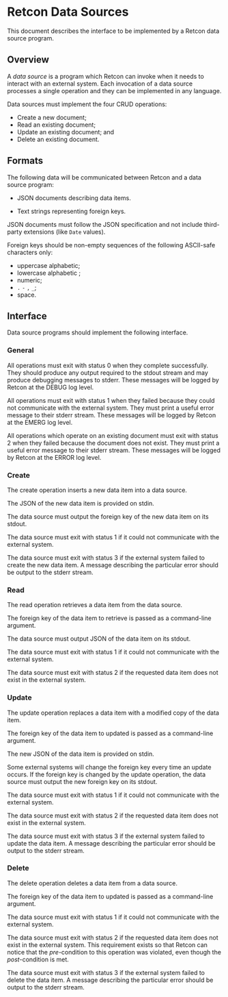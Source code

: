 Retcon Data Sources
===================

This document describes the interface to be implemented by a Retcon data source
program.

Overview
--------

A *data source* is a program which Retcon can invoke when it needs to interact
with an external system. Each invocation of a data source processes a single
operation and they can be implemented in any language.

Data sources must implement the four CRUD operations:

- Create a new document;
- Read an existing document;
- Update an existing document; and
- Delete an existing document.

Formats
-------

The following data will be communicated between Retcon and a data source program:

- JSON documents describing data items.

- Text strings representing foreign keys.

JSON documents must follow the JSON specification and not include third-party
extensions (like `Date` values).

Foreign keys should be non-empty sequences of the following ASCII-safe
characters only:

- uppercase alphabetic;
- lowercase alphabetic ;
- numeric;
- `.` `-` `,` `_`;
- space.

Interface
---------

Data source programs should implement the following interface.

### General

All operations must exit with status 0 when they complete successfully. They
should produce any output required to the stdout stream and may produce
debugging messages to stderr. These messages will be logged by Retcon at the
DEBUG log level.

All operations must exit with status 1 when they failed because they could not
communicate with the external system. They must print a useful error message to
their stderr stream. These messages will be logged by Retcon at the EMERG log
level.

All operations which operate on an existing document must exit with status
2 when they failed because the document does not exist. They must print
a useful error message to their stderr stream. These messages will be logged by
Retcon at the ERROR log level.

### Create

The create operation inserts a new data item into a data source.

The JSON of the new data item is provided on stdin.

The data source must output the foreign key of the new data item on its stdout.

The data source must exit with status 1 if it could not communicate with the
external system.

The data source must exit with status 3 if the external system failed to create
the new data item. A message describing the particular error should be output
to the stderr stream.

### Read

The read operation retrieves a data item from the data source.

The foreign key of the data item to retrieve is passed as a command-line argument.

The data source must output JSON of the data item on its stdout.

The data source must exit with status 1 if it could not communicate with the
external system.

The data source must exit with status 2 if the requested data item does not
exist in the external system.

### Update

The update operation replaces a data item with a modified copy of the data item.

The foreign key of the data item to updated is passed as a command-line argument.

The new JSON of the data item is provided on stdin.

Some external systems will change the foreign key every time an update occurs.
If the foreign key is changed by the update operation, the data source must
output the new foreign key on its stdout.

The data source must exit with status 1 if it could not communicate with the
external system.

The data source must exit with status 2 if the requested data item does not
exist in the external system.

The data source must exit with status 3 if the external system failed to update
the data item. A message describing the particular error should be output to
the stderr stream.

### Delete

The delete operation deletes a data item from a data source.

The foreign key of the data item to updated is passed as a command-line argument.

The data source must exit with status 1 if it could not communicate with the
external system.

The data source must exit with status 2 if the requested data item does not
exist in the external system. This requirement exists so that Retcon can notice
that the *pre*-condition to this operation was violated, even though the
*post*-condition is met.

The data source must exit with status 3 if the external system failed to delete
the data item. A message describing the particular error should be output to
the stderr stream.
